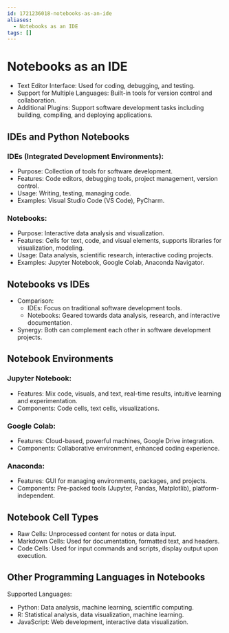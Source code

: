 ```yaml
---
id: 1721236018-notebooks-as-an-ide
aliases:
  - Notebooks as an IDE
tags: []
---
```


# Notebooks as an IDE

- Text Editor Interface: Used for coding, debugging, and testing.
- Support for Multiple Languages: Built-in tools for version control and collaboration.
- Additional Plugins: Support software development tasks including building, compiling, and deploying applications.

## IDEs and Python Notebooks
### IDEs (Integrated Development Environments):
- Purpose: Collection of tools for software development.
- Features: Code editors, debugging tools, project management, version control.
- Usage: Writing, testing, managing code.
- Examples: Visual Studio Code (VS Code), PyCharm.

### Notebooks:
- Purpose: Interactive data analysis and visualization.
- Features: Cells for text, code, and visual elements, supports libraries for visualization, modeling.
- Usage: Data analysis, scientific research, interactive coding projects.
- Examples: Jupyter Notebook, Google Colab, Anaconda Navigator.

## Notebooks vs IDEs
- Comparison:
  - IDEs: Focus on traditional software development tools.
  - Notebooks: Geared towards data analysis, research, and interactive documentation.
- Synergy: Both can complement each other in software development projects.

## Notebook Environments
### Jupyter Notebook:
- Features: Mix code, visuals, and text, real-time results, intuitive learning and experimentation.
- Components: Code cells, text cells, visualizations.

### Google Colab:
- Features: Cloud-based, powerful machines, Google Drive integration.
- Components: Collaborative environment, enhanced coding experience.

### Anaconda:
- Features: GUI for managing environments, packages, and projects.
- Components: Pre-packed tools (Jupyter, Pandas, Matplotlib), platform-independent.

## Notebook Cell Types
- Raw Cells: Unprocessed content for notes or data input.
- Markdown Cells: Used for documentation, formatted text, and headers.
- Code Cells: Used for input commands and scripts, display output upon execution.

## Other Programming Languages in Notebooks
Supported Languages:
- Python: Data analysis, machine learning, scientific computing.
- R: Statistical analysis, data visualization, machine learning.
- JavaScript: Web development, interactive data visualization.
